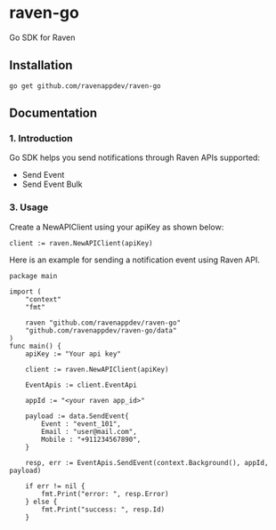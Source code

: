 # raven-go
Go SDK for Raven
## Installation
```
go get github.com/ravenappdev/raven-go
```
## Documentation

### 1. Introduction
Go SDK helps you send notifications through Raven
APIs supported:
-	Send Event
-	Send Event Bulk 

### 3. Usage
Create a NewAPIClient using your apiKey as shown below:

``` golang
client := raven.NewAPIClient(apiKey)
```

Here is an example for sending a notification event using Raven API.

```golang
package main

import (
    "context"
    "fmt"

    raven "github.com/ravenappdev/raven-go"
    "github.com/ravenappdev/raven-go/data"
)
func main() {
    apiKey := "Your api key"
    
    client := raven.NewAPIClient(apiKey)

    EventApis := client.EventApi

    appId := "<your raven app_id>"

    payload := data.SendEvent{
        Event : "event_101",
        Email : "user@mail.com",
        Mobile : "+911234567890",
    }
    
    resp, err := EventApis.SendEvent(context.Background(), appId, payload)

    if err != nil {
        fmt.Print("error: ", resp.Error)
    } else {
        fmt.Print("success: ", resp.Id)
    }
```
